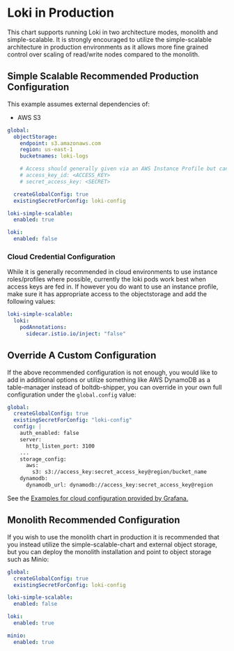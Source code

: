 # Loki in Production

This chart supports running Loki in two architecture modes, monolith and simple-scalable. It is strongly encouraged to utilize the simple-scalable architecture in production environments as it allows more fine grained control over scaling of read/write nodes compared to the monolith. 


## Simple Scalable Recommended Production Configuration
This example assumes external dependencies of: 
* AWS S3
```yaml
global:
  objectStorage: 
    endpoint: s3.amazonaws.com
    region: us-east-1
    bucketnames: loki-logs

    # Access should generally given via an AWS Instance Profile but can be specified here
    # access_key_id: <ACCESS_KEY>
    # secret_access_key: <SECRET>

  createGlobalConfig: true
  existingSecretForConfig: loki-config

loki-simple-scalable:
  enabled: true

loki:
  enabled: false
```

### Cloud Credential Configuration
While it is generally recommended in cloud environments to use instance roles/profiles where possible, currently the loki pods work best when access keys are fed in. If however you do want to use an instance profile, make sure it has appropriate access to the objectstorage and add the following values:
```yaml
loki-simple-scalable:
  loki:
    podAnnotations:
      sidecar.istio.io/inject: "false"
```

## Override A Custom Configuration
If the above recommended configuration is not enough, you would like to add in additional options or utilize something like AWS DynamoDB as a table-manager instead of boltdb-shipper, you can override in your own full configuration under the `global.config` value:
```yaml
global:
  createGlobalConfig: true
  existingSecretForConfig: "loki-config"
  config: |
    auth_enabled: false
    server:
      http_listen_port: 3100
    ...
    storage_config:
      aws:
        s3: s3://access_key:secret_access_key@region/bucket_name
	dynamodb:
	  dynamodb_url: dynamodb://access_key:secret_access_key@region
```
See the [Examples for cloud configuration provided by Grafana.](https://grafana.com/docs/loki/latest/configuration/examples/)

## Monolith Recommended Configuration
If you wish to use the monolith chart in production it is recommended that you instead utilize the simple-scalable-chart and external object storage, but you can deploy the monolith installation and point to object storage such as Minio: 
```yaml
global:
  createGlobalConfig: true
  existingSecretForConfig: loki-config

loki-simple-scalable:
  enabled: false

loki:
  enabled: true

minio:
  enabled: true
```
